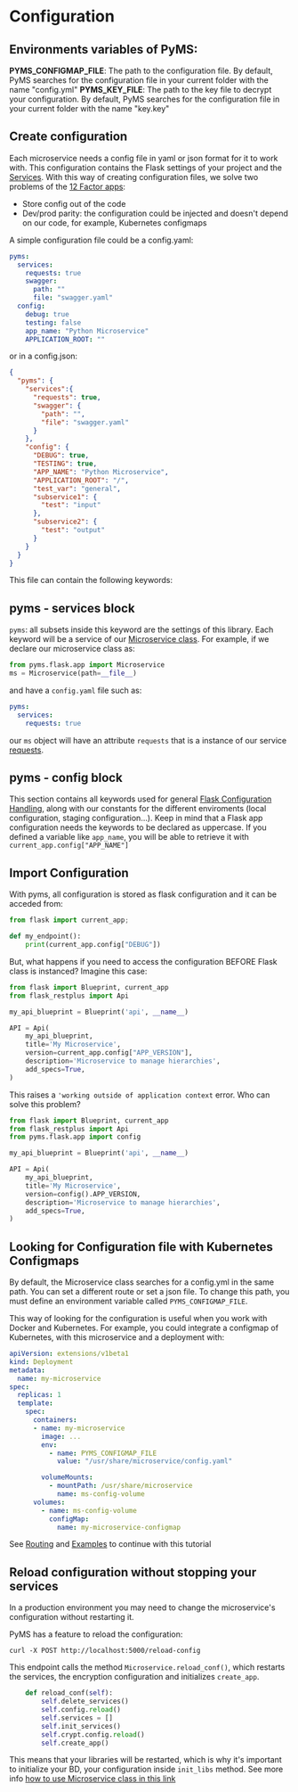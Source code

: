 # Configuration

## Environments variables of PyMS:

**PYMS_CONFIGMAP_FILE**: The path to the configuration file. By default, PyMS searches for the configuration file in your
current folder with the name "config.yml"
**PYMS_KEY_FILE**: The path to the key file to decrypt your configuration. By default, PyMS searches for the configuration file in your
current folder with the name "key.key"

## Create configuration
Each microservice needs a config file in yaml or json format for it to work with. This configuration contains
the Flask settings of your project and the [Services](services.md). With this way of creating configuration files, we 
solve two problems of the [12 Factor apps](https://12factor.net/):

- Store config out of the code
- Dev/prod parity: the configuration could be injected and doesn't depend on our code, for example, Kubernetes configmaps

A simple configuration file could be a config.yaml:

```yaml
pyms:
  services:
    requests: true
    swagger:
      path: ""
      file: "swagger.yaml"
  config:
    debug: true
    testing: false
    app_name: "Python Microservice"
    APPLICATION_ROOT: ""
```

or in a config.json:

```json
{
  "pyms": {
    "services":{
      "requests": true,
      "swagger": {
        "path": "",
        "file": "swagger.yaml"
      }
    },
    "config": {
      "DEBUG": true,
      "TESTING": true,
      "APP_NAME": "Python Microservice",
      "APPLICATION_ROOT": "/",
      "test_var": "general",
      "subservice1": {
        "test": "input"
      },
      "subservice2": {
        "test": "output"
      }
    }
  }
}
```

This file can contain the following keywords:

## pyms - services block

```pyms```: all subsets inside this keyword are the settings of this library. Each keyword will be a service of our
[Microservice class](ms_class.md). For example, if we declare our microservice class as:

```python
from pyms.flask.app import Microservice
ms = Microservice(path=__file__)
```
and have a `config.yaml` file such as:

```yaml
pyms:
  services:
    requests: true
```

our `ms` object will have an attribute `requests` that is a instance of our service [requests](services.md). 

## pyms - config block
This section contains all keywords used for general [Flask Configuration Handling](http://flask.pocoo.org/docs/1.0/config/), along 
with our constants for the different enviroments (local configuration, staging configuration...). Keep in mind that 
a Flask app configuration needs the keywords to be declared as uppercase. If you defined a variable like `app_name`, 
you will be able to retrieve it with `current_app.config["APP_NAME"]`


## Import Configuration
With pyms, all configuration is stored as flask configuration and it can be acceded from:

```python
from flask import current_app; 

def my_endpoint():
	print(current_app.config["DEBUG"])
```

But, what happens if you need to access the configuration BEFORE Flask class is instanced? Imagine this case:

```python
from flask import Blueprint, current_app
from flask_restplus import Api

my_api_blueprint = Blueprint('api', __name__)

API = Api(
    my_api_blueprint,
    title='My Microservice',
    version=current_app.config["APP_VERSION"],
    description='Microservice to manage hierarchies',
    add_specs=True,
)
```

This raises a `'working outside of application context` error. Who can solve this problem?

```python
from flask import Blueprint, current_app
from flask_restplus import Api
from pyms.flask.app import config

my_api_blueprint = Blueprint('api', __name__)

API = Api(
    my_api_blueprint,
    title='My Microservice',
    version=config().APP_VERSION,
    description='Microservice to manage hierarchies',
    add_specs=True,
)
```


## Looking for Configuration file with Kubernetes Configmaps
By default, the Microservice class searches for a config.yml in the same path. You can set a different route or set a json file.
To change this path, you must define an environment variable called `PYMS_CONFIGMAP_FILE`.

This way of looking for the configuration is useful when you work with Docker and Kubernetes. For example, you could integrate
a configmap of Kubernetes, with this microservice and a deployment with:

```yaml
apiVersion: extensions/v1beta1
kind: Deployment
metadata:
  name: my-microservice
spec:
  replicas: 1
  template:
    spec:
      containers:
      - name: my-microservice
        image: ...
        env:
          - name: PYMS_CONFIGMAP_FILE
            value: "/usr/share/microservice/config.yaml"

        volumeMounts:
          - mountPath: /usr/share/microservice
            name: ms-config-volume
      volumes:
        - name: ms-config-volume
          configMap:
            name: my-microservice-configmap
```

See [Routing](routing.md) and [Examples](examples.md) to continue with this tutorial

## Reload configuration without stopping your services

In a production environment you may need to change the microservice's configuration without restarting it.

PyMS has a feature to reload the configuration:

```
curl -X POST http://localhost:5000/reload-config
```

This endpoint calls the method `Microservice.reload_conf()`, which restarts the services, 
the encryption configuration and initializes `create_app`.

```python
    def reload_conf(self):
        self.delete_services()
        self.config.reload()
        self.services = []
        self.init_services()
        self.crypt.config.reload()
        self.create_app()
```

This means that your libraries will be restarted, which is why it's important to initialize your BD, 
your configuration inside `init_libs` method. See more info [how to use Microservice class in this link](ms_class.md)
